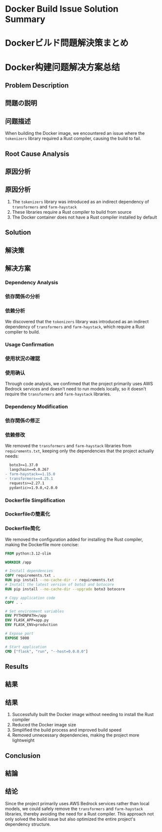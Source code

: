 # Docker Build Issue Solution Summary
# Dockerビルド問題解決策まとめ
# Docker构建问题解决方案总结

## Problem Description
## 問題の説明
## 问题描述

When building the Docker image, we encountered an issue where the `tokenizers` library required a Rust compiler, causing the build to fail.

## Root Cause Analysis
## 原因分析
## 原因分析

1. The `tokenizers` library was introduced as an indirect dependency of `transformers` and `farm-haystack`
2. These libraries require a Rust compiler to build from source
3. The Docker container does not have a Rust compiler installed by default

## Solution
## 解決策
## 解决方案

### Dependency Analysis
### 依存関係の分析
### 依赖分析

We discovered that the `tokenizers` library was introduced as an indirect dependency of `transformers` and `farm-haystack`, which require a Rust compiler to build.

### Usage Confirmation
### 使用状況の確認
### 使用确认

Through code analysis, we confirmed that the project primarily uses AWS Bedrock services and doesn't need to run models locally, so it doesn't require the `transformers` and `farm-haystack` libraries.

### Dependency Modification
### 依存関係の修正
### 依赖修改

We removed the `transformers` and `farm-haystack` libraries from `requirements.txt`, keeping only the dependencies that the project actually needs:

```diff
  boto3>=1.37.0
  langchain==0.0.267
- farm-haystack==1.15.0
- transformers==4.25.1
  requests>=2.27.1
  pydantic>=1.9.0,<2.0.0
```

### Dockerfile Simplification
### Dockerfileの簡素化
### Dockerfile简化

We removed the configuration added for installing the Rust compiler, making the Dockerfile more concise:

```dockerfile
FROM python:3.12-slim

WORKDIR /app

# Install dependencies
COPY requirements.txt .
RUN pip install --no-cache-dir -r requirements.txt
# Install the latest version of boto3 and botocore
RUN pip install --no-cache-dir --upgrade boto3 botocore

# Copy application code
COPY . .

# Set environment variables
ENV PYTHONPATH=/app
ENV FLASK_APP=app.py
ENV FLASK_ENV=production

# Expose port
EXPOSE 5000

# Start application
CMD ["flask", "run", "--host=0.0.0.0"]
```

## Results
## 結果
## 结果

1. Successfully built the Docker image without needing to install the Rust compiler
2. Reduced the Docker image size
3. Simplified the build process and improved build speed
4. Removed unnecessary dependencies, making the project more lightweight

## Conclusion
## 結論
## 结论

Since the project primarily uses AWS Bedrock services rather than local models, we could safely remove the `transformers` and `farm-haystack` libraries, thereby avoiding the need for a Rust compiler. This approach not only solved the build issue but also optimized the entire project's dependency structure. 